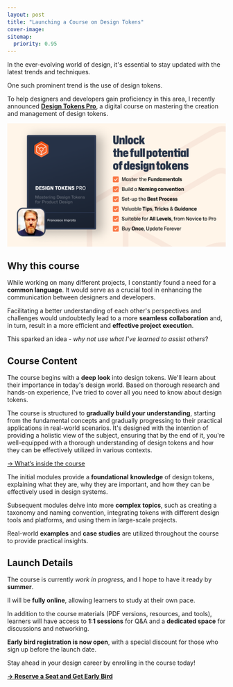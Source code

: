 ```yaml
---
layout: post
title: "Launching a Course on Design Tokens"
cover-image: 
sitemap:
  priority: 0.95
---
```


In the ever-evolving world of design, it's essential to stay updated with the latest trends and techniques. 

One such prominent trend is the use of design tokens. 

To help designers and developers gain proficiency in this area, I recently announced [**Design Tokens Pro**](https://designtokens.pro), a digital course on mastering the creation and management of design tokens.

[![The cover of Design Tokens Pro explaining the course details](/img/posts/design-tokens-pro.png)](https://designtokens.pro)

## Why this course

While working on many different projects, I constantly found a need for a **common language**. It would serve as a crucial tool in enhancing the communication between designers and developers. 

Facilitating a better understanding of each other's perspectives and challenges would undoubtedly lead to a more **seamless** **collaboration** and, in turn, result in a more efficient and **effective project execution**.

This sparked an idea - *why not use what I've learned to assist others*?

## Course Content

The course begins with a **deep look** into design tokens. We'll learn about their importance in today's design world. Based on thorough research and hands-on experience, I've tried to cover all you need to know about design tokens.

The course is structured to **gradually build your understanding**, starting from the fundamental concepts and gradually progressing to their practical applications in real-world scenarios. It's designed with the intention of providing a holistic view of the subject, ensuring that by the end of it, you're well-equipped with a thorough understanding of design tokens and how they can be effectively utilized in various contexts.

[→ What’s inside the course](https://designtokens.pro/#section-modules)

The initial modules provide a **foundational** **knowledge** of design tokens, explaining what they are, why they are important, and how they can be effectively used in design systems. 

Subsequent modules delve into more **complex** **topics**, such as creating a taxonomy and naming convention, integrating tokens with different design tools and platforms, and using them in large-scale projects. 

Real-world **examples** and **case studies** are utilized throughout the course to provide practical insights.

## Launch Details

The course is currently *work in progres*s, and I hope to have it ready by **summer**.

Il will be **fully online**, allowing learners to study at their own pace. 

In addition to the course materials (PDF versions, resources, and tools), learners will have access to **1:1 sessions** for Q&A and a **dedicated space** for discussions and networking. 

**Early bird registration is now open**, with a special discount for those who sign up before the launch date.

Stay ahead in your design career by enrolling in the course today!

**[→ Reserve a Seat and Get Early Bird](https://www.designtokens.pro/join)**